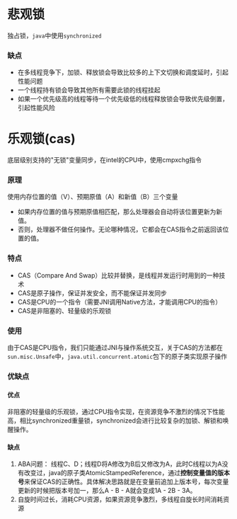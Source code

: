 # 悲观锁
独占锁，`java`中使用`synchronized`
### 缺点
- 在多线程竞争下，加锁、释放锁会导致比较多的上下文切换和调度延时，引起性能问题
- 一个线程持有锁会导致其他所有需要此锁的线程挂起
- 如果一个优先级高的线程等待一个优先级低的线程释放锁会导致优先级倒置，引起性能风险
# 乐观锁(cas)
底层级别支持的"无锁"变量同步，在intel的CPU中，使用cmpxchg指令
### 原理
使用内存位置的值（V）、预期原值（A）和新值（B）三个变量
- 如果内存位置的值与预期原值相匹配，那么处理器会自动将该位置更新为新值。
- 否则，处理器不做任何操作。无论哪种情况，它都会在CAS指令之前返回该位置的值。
### 特点
- CAS（Compare And Swap）比较并替换，是线程并发运行时用到的一种技术
- CAS是原子操作，保证并发安全，而不能保证并发同步
- CAS是CPU的一个指令（需要JNI调用Native方法，才能调用CPU的指令）
- CAS是非阻塞的、轻量级的乐观锁
### 使用
由于CAS是CPU指令，我们只能通过JNI与操作系统交互，关于CAS的方法都在`sun.misc.Unsafe`中，`java.util.concurrent.atomic`包下的原子类实现原子操作
### 优缺点
#### 优点
 非阻塞的轻量级的乐观锁，通过CPU指令实现，在资源竞争不激烈的情况下性能高，相比synchronized重量锁，synchronized会进行比较复杂的加锁、解锁和唤醒操作。
#### 缺点
1. ABA问题： 线程C、D；线程D将A修改为B后又修改为A，此时C线程以为A没有改变过，java的原子类AtomicStampedReference，通过**控制变量值的版本号**来保证CAS的正确性。具体解决思路就是在变量前追加上版本号，每次变量更新的时候把版本号加一，那么A - B - A就会变成1A - 2B - 3A。
2. 自旋时间过长，消耗CPU资源，如果资源竞争激烈，多线程自旋长时间消耗资源
